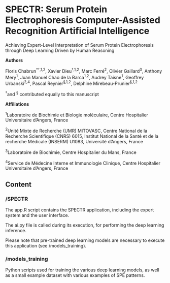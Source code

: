 # SPECTR: Serum Protein Electrophoresis Computer-Assisted Recognition Artificial Intelligence

Achieving Expert-Level Interpretation of Serum Protein Electrophoresis through Deep Learning Driven by Human Reasoning

<strong>Authors</strong>

Floris Chabrun<sup>*†,1,2</sup>, Xavier Dieu<sup>†,1,2</sup>, Marc Ferré<sup>2</sup>, Olivier Gaillard<sup>3</sup>, Anthony Mery<sup>1</sup>, Juan Manuel Chao de la Barca<sup>1,2</sup>, Audrey Taisne<sup>1</sup>, Geoffrey Urbanski<sup>2,4</sup>, Pascal Reynier<sup>§,1,2</sup>, Delphine Mirebeau-Prunier<sup>§,1,2</sup>

<sup>†</sup>and <sup>§</sup> contributed equally to this manuscript

<strong>Affiliations</strong>

<sup>1</sup>Laboratoire de Biochimie et Biologie moléculaire, Centre Hospitalier Universitaire d’Angers, France

<sup>2</sup>Unité Mixte de Recherche (UMR) MITOVASC, Centre National de la Recherche Scientifique (CNRS) 6015, Institut National de la Santé et de la recherche Médicale (INSERM) U1083, Université d’Angers, France

<sup>3</sup>Laboratoire de Biochimie, Centre Hospitalier du Mans, France

<sup>4</sup>Service de Médecine Interne et Immunologie Clinique, Centre Hospitalier Universitaire d’Angers, France

## Content

### /SPECTR
The app.R script contains the SPECTR application, including the expert system and the user interface.

The ai.py file is called during its execution, for performing the deep learning inference.

Please note that pre-trained deep learning models are necessary to execute this application (see /models_training).

### /models_training
Python scripts used for training the various deep learning models, as well as a small example dataset with various examples of SPE patterns.
